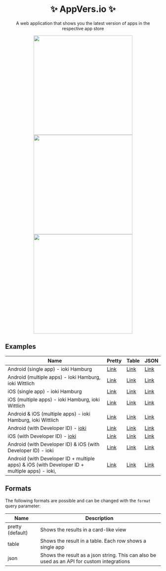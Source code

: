 <h1 align="center"> ✨ AppVers.io ✨ </h1>
<p align="center">A web application that shows you the latest version of apps in the respective app store</p>

<p align="center">
  <img src="https://user-images.githubusercontent.com/10229883/216540872-81582dce-d314-41ba-b563-de6d10ce017c.png" width=320 /><img src="https://user-images.githubusercontent.com/10229883/216540882-2c2a52e8-8fe4-418d-88f9-8e99ac009106.png" width=320 /><img src="https://user-images.githubusercontent.com/10229883/216540887-fb920938-28d8-4408-b363-f4f0fd183264.png" width=320 />
</p>

## Examples

| Name | Pretty | Table | JSON |
| - | - | - | - | 
| Android (single app)  - ioki Hamburg | [Link](https://appvers.io/?android=com.ioki.hamburg) | [Link](https://appvers.io/?android=com.ioki.hamburg&format=table) | [Link](https://appvers.io/?android=com.ioki.hamburg&format=json) | 
| Android (multiple apps) - ioki Hamburg, ioki Wittlich | [Link](https://appvers.io/?android=com.ioki.hamburg,com.ioki.wittlich) | [Link](https://appversions.vercel.app/?android=com.ioki.hamburg,com.ioki.wittlich&format=table) | [Link](https://appvers.io/?android=com.ioki.hamburg,com.ioki.wittlich&format=json) | 
| iOS (single app) - ioki Hamburg | [Link](https://appvers.io/?ios=ioki-hamburg/id1400408720) | [Link](https://appvers.io/?ios=ioki-hamburg/id1400408720&format=table) | [Link](https://appvers.io/?ios=ioki-hamburg/id1400408720&format=json) | 
| iOS (multiple apps) - ioki Hamburg, ioki Wittlich | [Link](https://appvers.io/?ios=ioki-hamburg/id1400408720,ioki-wittlich/id1377071496) | [Link](https://appversions.vercel.app/?ios=ioki-hamburg/id1400408720,ioki-wittlich/id1377071496&format=table) | [Link](https://appvers.io/?ios=ioki-hamburg/id1400408720,ioki-wittlich/id1377071496&format=json) | 
| Android & iOS (multiple apps) - ioki Hamburg, ioki Wittlich | [Link](https://appvers.io/?android=com.ioki.hamburg,com.ioki.wittlich&ios=ioki-hamburg/id1400408720,ioki-wittlich/id1377071496) | [Link](https://appversions.vercel.app/?android=com.ioki.hamburg,com.ioki.wittlich&ios=ioki-hamburg/id1400408720,ioki-wittlich/id1377071496&format=table) | [Link](https://appvers.io/?android=com.ioki.hamburg,com.ioki.wittlich&ios=ioki-hamburg/id1400408720,ioki-wittlich/id1377071496&format=json) | 
| Android (with Developer ID) - [ioki](https://play.google.com/store/apps/dev?id=8505861851834820244) | [Link](https://appvers.io/?android=did:8505861851834820244) | [Link](https://appvers.io/?android=did:8505861851834820244&format=table) | [Link](https://appvers.io/?android=did:8505861851834820244&format=json) | 
| iOS (with Developer ID) - [ioki](https://apps.apple.com/de/developer/1489448276) | [Link](https://appvers.io/?ios=did:1489448276) | [Link](https://appvers.io/?ios=did:1489448276&format=table) | [Link](https://appvers.io/?ios=did:1489448276&format=json) | 
| Android (with Developer ID) & iOS (with Developer ID) - ioki | [Link](https://appvers.io/?ios=did:1489448276&android=did:8505861851834820244) | [Link](https://appversions.vercel.app/?ios=did:1489448276&android=did:8505861851834820244&format=table) | [Link](https://appvers.io/?ios=did:1489448276&android=did:8505861851834820244&format=json) | 
| Android (with Developer ID + multiple apps) & iOS (with Developer ID + multiple apps) - ioki,  | [Link](https://appvers.io/?ios=did:1489448276,ioki-hamburg/id1400408720,telekom-shuttle/id1503683596&android=did:8505861851834820244,de.telekom.mobilitysolutions.shuttle,com.ioki.hamburg) | [Link](https://appvers.io/?ios=did:1489448276,ioki-hamburg/id1400408720,telekom-shuttle/id1503683596&android=did:8505861851834820244,de.telekom.mobilitysolutions.shuttle,com.ioki.hamburg&format=table) | [Link](https://appvers.io/?ios=did:1489448276,ioki-hamburg/id1400408720,telekom-shuttle/id1503683596&android=did:8505861851834820244,de.telekom.mobilitysolutions.shuttle,com.ioki.hamburg&format=json) | 


## Formats
The following formats are possible and can be changed with the `format` query parameter:

| Name | Description |
| - | - | 
| pretty (default) | Shows the results in a card-like view |
| table | Shows the result in a table. Each row shows a single app |
| json | Shows the result as a json string. This can also be used as an API for custom integrations |
